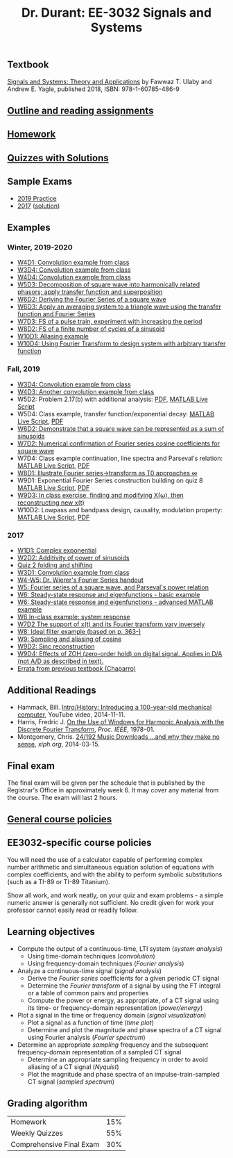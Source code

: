 ﻿---
title: "Dr. Durant: EE-3032 Signals and Systems"
---

## Textbook

[Signals and Systems: Theory and Applications](http://ss2.eecs.umich.edu/) by Fawwaz T. Ulaby and Andrew E. Yagle, published 2018, ISBN: 978-1-60785-486-9

## [Outline and reading assignments](dailySchedule.pdf)

## [Homework](hw/)

## [Quizzes with Solutions](quiz/)

## Sample Exams
* [2019 Practice](finalPractice-f19.pdf)
* [2017](final-f17.pdf) ([solution](final-f17-sol.pdf))

## Examples
### Winter, 2019-2020
* [W4D1: Convolution example from class](w4d1_w1920.txt)
* [W3D4: Convolution example from class](w3d4_w1920.txt)
* [W4D4: Convolution example from class](w4d4_w1920.txt)
* [W5D3: Decomposition of square wave into harmonically related phasors; apply transfer function and superposition](w5d3_w1920.txt)
* [W6D2: Deriving the Fourier Series of a square wave](w6d2_w1920.txt)
* [W6D3: Apply an averaging system to a triangle wave using the transfer function and Fourier Series](w6d3_w1920.txt)
* [W7D3: FS of a pulse train, experiment with increasing the period](w7d3_w1920.txt)
* [W8D2: FS of a finite number of cycles of a sinusoid](w8d2_w1920.txt)
* [W10D1: Aliasing example](w10d1_w1920.txt)
* [W10D4: Using Fourier Transform to design system with arbitrary transfer function](w10d4_w1920.txt)

### Fall, 2019
* [W3D4: Convolution example from class](w3d4-f19.txt)
* [W4D3: Another convolution example from class](w4d3-f19.txt)
* W5D2: Problem 2.17(b) with additional analysis: [PDF](w5d2-f19.pdf), [MATLAB Live Script](w5d2-f19.mlx)
* W5D4: Class example, transfer function/exponential decay: [MATLAB Live Script](w5d4-f19.mlx), [PDF](w5d4-f19.pdf)
* [W6D2: Demonstrate that a square wave can be represented as a sum of sinusoids](w6d2-f19.txt)
* [W7D2: Numerical confirmation of Fourier series cosine coefficients for square wave](w7d2-f19.txt)
* W7D4: Class example continuation, line spectra and Parseval's relation: [MATLAB Live Script](w7d4-f19.mlx), [PDF](w7d4-f19.pdf)
* [W8D1: Illustrate Fourier series&rarr;transform as T0 approaches &infin;](w8d1-f19.txt)
* W9D1: Exponential Fourier Series construction building on quiz 8 [MATLAB Live Script](w9d1-f19.mlx), [PDF](w9d1-f19.pdf)
* [W9D3: In class exercise, finding and modifying X(&omega;), then reconstructing new x(t)](w9d3-f19.txt)
* W10D2: Lowpass and bandpass design, causality, modulation property: [MATLAB Live Script](w10d2-f19.mlx), [PDF](w10d2-f19.pdf)

### 2017
* <a href="w1d1-f17.txt">W1D1: Complex exponential</a>
* <a href="w2d2-f17.txt">W2D2: Additivity of power of sinusoids</a>
* <a href="q2-f17.txt">Quiz 2 folding and shifting</a>
* <a href="w3d1-f17.txt">W3D1: Convolution example from class</a>
* <a href="fourierSeries.pdf">W4-W5: Dr. Wierer's Fourier Series handout</a>
* <a href="w5-f17.txt">W5: Fourier series of a square wave, and Parseval's power relation</a>
* <a href="w6-f17.txt">W6: Steady-state response and eigenfunctions - basic example</a>
* <a href="w6v2-f17.txt">W6: Steady-state response and eigenfunctions - advanced MATLAB example</a>
* <a href="w6ex-f17.txt">W6 In-class example: system response</a>
* <a href="w7d2-f17.txt">W7D2 The support of x(t) and its Fourier transform vary inversely</a>
* <a href="w8-f17.txt">W8: Ideal filter example (based on p. 363-)</a>
* <a href="w9cosAlias-f17.txt">W9: Sampling and aliasing of cosine</a>
* <a href="w9d2-f17.txt">W9D2: Sinc reconstruction</a>
* <a href="w9d4-f17.txt">W9D4: Effects of ZOH (zero-order hold) on digital signal. Applies in D/A (not A/D as described in text).</a>
* <a href="errata-chaparro.html">Errata from previous textbook (Chaparro)</a>

## Additional Readings
* Hammack, Bill. [Intro/History: Introducing a 100-year-old mechanical computer](https://www.youtube.com/watch?v=NAsM30MAHLg), YouTube video, 2014-11-11.
* Harris, Fredric J. [On the Use of Windows for Harmonic Analysis with the Discrete Fourier Transform](http://ieeexplore.ieee.org/xpl/articleDetails.jsp?arnumber=1455106), *Proc. IEEE*, 1978-01.
* Montgomery, Chris. [24/192 Music Downloads ...and why they make no sense](https://people.xiph.org/~xiphmont/demo/neil-young.html), *xiph.org*, 2014-03-15.

## Final exam

The final exam will be given per the schedule that is published by the Registrar's Office in approximately week 6.
It may cover any material from the course.
The exam will last 2 hours.

## [General course policies](../policies.html)

## EE3032-specific course policies

You will need the use of a calculator capable of performing complex number arithmetic and simultaneous equation solution
of equations with complex coefficients, and with the ability to perform symbolic substitutions (such as a TI-89 or TI-89 Titanium).

Show all work, and work neatly, on your quiz and exam problems - a simple numeric answer is generally not sufficient.
No credit given for work your professor cannot easily read or readily follow.

## Learning objectives

* Compute the output of a continuous-time, LTI system (*system analysis*)
  * Using time-domain techniques (*convolution*)
  * Using frequency-domain techniques (*Fourier analysis*)
* Analyze a continuous-time signal (*signal analysis*)
  * Derive the *Fourier series* coefficients for a given periodic CT signal
  * Determine the *Fourier transform* of a signal by using the FT integral or a table of common pairs and properties
  * Compute the power or energy, as appropriate, of a CT signal using its time- or frequency-domain representation (*power/energy*)
* Plot a signal in the time or frequency domain (*signal visualization*)
  * Plot a signal as a function of time (*time plot*)
  * Determine and plot the magnitude and phase spectra of a CT signal using Fourier analysis (*Fourier spectrum*)
* Determine an appropriate *sampling* frequency and the subsequent frequency-domain representation of a sampled CT signal
  * Determine an appropriate sampling frequency in order to avoid aliasing of a CT signal (*Nyquist*)
  * Plot the magnitude and phase spectra of an impulse-train-sampled CT signal (*sampled spectrum*)

## Grading algorithm

<table>
<tr><td>Homework</td>			<td align="right">15%</td></tr>
<tr><td>Weekly Quizzes</td>		<td align="right">55%</td></tr>
<tr><td>Comprehensive Final Exam</td>	<td align="right">30%</td></tr>
</table>
